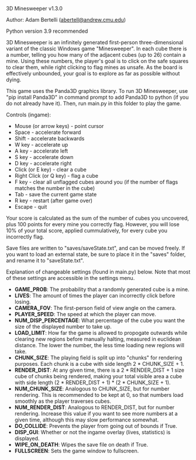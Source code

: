3D Minesweeper v1.3.0

Author: Adam Bertelli (abertell@andrew.cmu.edu)

Python version 3.9 recommended

3D Minesweeper is an infinitely generated first-person three-dimensional variant of the classic Windows game "Minesweeper". In each cube there is a number, telling you how many of the adjacent cubes (up to 26) contain a mine. Using these numbers, the player's goal is to click on the safe squares to clear them, while right clicking to flag mines as unsafe. As the board is effectively unbounded, your goal is to explore as far as possible without dying.

This game uses the Panda3D graphics library. To run 3D Minesweeper, use "pip install Panda3D" in command prompt to add Panda3D to python (if you do not already have it). Then, run main.py in this folder to play the game.

Controls (ingame):
+ Mouse (or arrow keys) - point cursor
+ Space - accelerate forward
+ Shift - accelerate backwards
+ W key - accelerate up
+ A key - accelerate left
+ S key - accelerate down
+ D key - accelerate right
+ Click (or E key) - clear a cube
+ Right Click (or Q key) - flag a cube
+ F key - clear all unflagged cubes around you (if the number of flags matches the number in the cube)
+ Tab - save the current game state
+ R key - restart (after game over)
+ Escape - quit

Your score is calculated as the sum of the number of cubes you uncovered, plus 100 points for every mine you correctly flag. However, you will lose 10% of your total score, applied cummulatively, for every cube you incorrectly flag.

Save files are written to "saves/saveState.txt", and can be moved freely. If you want to load an external state, be sure to place it in the "saves" folder, and rename it to "saveState.txt".

Explanation of changeable settings (found in main.py) below. Note that most of these settings are accessible in the settings menu.

+ __GAME_PROB__: The probability that a randomly generated cube is a mine.
+ __LIVES__: The amount of times the player can incorrectly click before losing.
+ __CAMERA_FOV__: The first-person field of view angle on the camera.
+ __PLAYER_SPEED__: The speed at which the player can move.
+ __NUM_DISP_PERCENTAGE__: What percentage of the cube you want the size of the displayed number to take up.
+ __LOAD_LIMIT__: How far the game is allowed to propogate outwards while clearing new regions before manually halting, measured in euclidean distance. The lower the number, the less time loading new regions will take.
+ __CHUNK_SIZE__: The playing field is split up into "chunks" for rendering purposes. Each chunk is a cube with side length 2 * CHUNK_SIZE + 1.
+ __RENDER_DIST__: At any given time, there is a 2 * RENDER_DIST + 1 size cube of chunks being rendered, making your total visible area a cube with side length (2 * RENDER_DIST + 1) * (2 * CHUNK_SIZE + 1).
+ __NUM_CHUNK_SIZE__: Analogous to CHUNK_SIZE, but for number rendering. This is recommended to be kept at 0, so that numbers load smoothly as the player traverses cubes.
+ __NUM_RENDER_DIST__: Analogous to RENDER_DIST, but for number rendering. Increase this value if you want to see more numbers at a given time, although this may slow performance somewhat.
+ __DO_COLLIDE__: Prevents the player from going out of bounds if True.
+ __DISP_GUI__: Whether or not the ingame overlay (lives, statistics) is displayed.
+ __WIPE_ON_DEATH__: Wipes the save file on death if True.
+ __FULLSCREEN__: Sets the game window to fullscreen.
